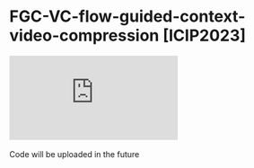 # FGC-VC-flow-guided-context-video-compression [ICIP2023]

![overview.pdf](https://github.com/isymwang/FGC-VC-flow-guided-context-video-compression/blob/main/Fig/overview.pdf)


Code will be uploaded in the future
